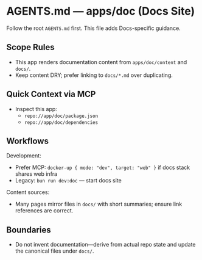 # AGENTS.md — apps/doc (Docs Site)

Follow the root `AGENTS.md` first. This file adds Docs-specific guidance.

## Scope Rules

- This app renders documentation content from `apps/doc/content` and `docs/`.
- Keep content DRY; prefer linking to `docs/*.md` over duplicating.

## Quick Context via MCP

- Inspect this app:
  - `repo://app/doc/package.json`
  - `repo://app/doc/dependencies`

## Workflows

Development:
- Prefer MCP: `docker-up { mode: "dev", target: "web" }` if docs stack shares web infra
- Legacy: `bun run dev:doc` — start docs site

Content sources:
- Many pages mirror files in `docs/` with short summaries; ensure link references are correct.

## Boundaries

- Do not invent documentation—derive from actual repo state and update the canonical files under `docs/`.
